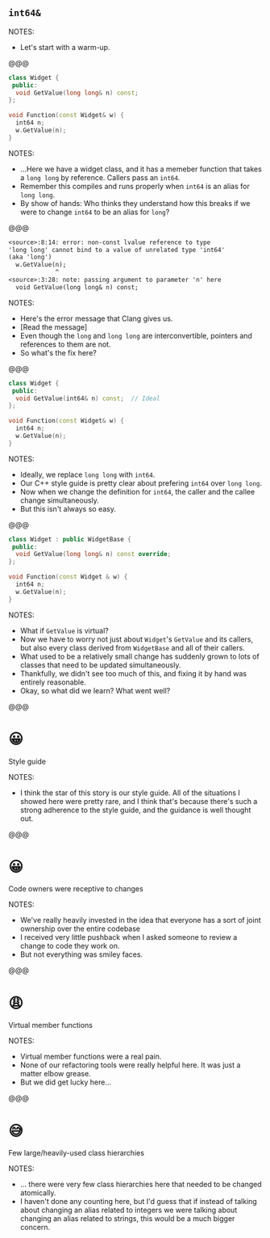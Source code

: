 ## `int64&`

NOTES:

* Let's start with a warm-up.

@@@

```cc []
class Widget {
 public:
  void GetValue(long long& n) const;
};
    
void Function(const Widget& w) {
  int64 n;
  w.GetValue(n);
}
```

NOTES:

* ...Here we have a widget class, and it has a memeber 
  function that takes a `long long` by reference. Callers pass an `int64`.
* Remember this compiles and runs properly when `int64` is an alias for
  `long long`.
* By show of hands: Who thinks they understand how this breaks if we were to 
  change `int64` to be an alias for `long`?

@@@

```txt
<source>:8:14: error: non-const lvalue reference to type
'long long' cannot bind to a value of unrelated type 'int64'
(aka 'long')
  w.GetValue(n);
             ^
<source>:3:28: note: passing argument to parameter 'n' here
  void GetValue(long long& n) const;
```

NOTES:

* Here's the error message that Clang gives us.
* [Read the message]
* Even though the `long` and `long long` are interconvertible, pointers and 
  references to them are not.
* So what's the fix here?

@@@

```cc []
class Widget {
 public:
  void GetValue(int64& n) const;  // Ideal
};
    
void Function(const Widget& w) {
  int64 n;
  w.GetValue(n);
}
```

NOTES:

* Ideally, we replace `long long` with `int64`.
* Our C++ style guide is pretty clear about prefering `int64` over `long long`.
* Now when we change the definition for `int64`, the caller and the callee change simultaneously.
* But this isn't always so easy.

@@@

```cc []
class Widget : public WidgetBase {
 public:
  void GetValue(long long& n) const override;
};
    
void Function(const Widget & w) {
  int64 n;
  w.GetValue(n);
}
```

NOTES:

* What if `GetValue` is virtual?
* Now we have to worry not just about `Widget`'s `GetValue` and its callers,
  but also every class derived from `WidgetBase` and all of their callers.
* What used to be a relatively small change has suddenly grown to lots of
  classes that need to be updated simultaneously.
* Thankfully, we didn't see too much of this, and fixing it by hand was entirely
  reasonable.
* Okay, so what did we learn? What went well?

@@@

# &#x1F600;
Style guide

NOTES:

* I think the star of this story is our style guide. All of the situations I
  showed here were pretty rare, and I think that's because there's such a strong
  adherence to the style guide, and the guidance is well thought out.

@@@

# &#x1F600;
Code owners were receptive to changes

NOTES:

* We've really heavily invested in the idea that everyone has a sort of joint
  ownership over the entire codebase
* I received very little pushback when I asked someone to review a change to
  code they work on.
* But not everything was smiley faces.

@@@

# &#x1F629;
Virtual member functions

NOTES:

* Virtual member functions were a real pain.
* None of our refactoring tools were really helpful here. It was just a matter
  elbow grease.
* But we did get lucky here...

@@@

# &#x1F605;
Few large/heavily-used class hierarchies

NOTES:

* ... there were very few class hierarchies here that needed to be changed atomically.
* I haven't done any counting here, but I'd guess that if instead of talking 
  about changing an alias related to integers we were talking about changing an
  alias related to strings, this would be a much bigger concern.
